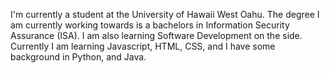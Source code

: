 I'm currently a student at the University of Hawaii West Oahu. 
The degree I am currently working towards is a bachelors in Information Security Assurance (ISA). 
I am also learning Software Development on the side. Currently 
I am learning Javascript, HTML, CSS, and I have some background in Python, and Java. 

<!---
SquidBK/SquidBK is a ✨ special ✨ repository because its `README.md` (this file) appears on your GitHub profile.
You can click the Preview link to take a look at your changes.
--->
